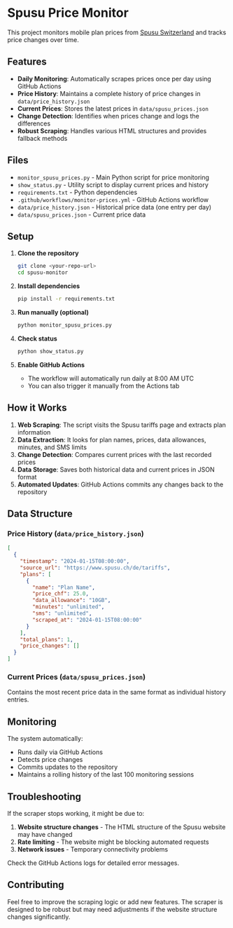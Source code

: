 # Spusu Price Monitor

This project monitors mobile plan prices from [Spusu Switzerland](https://www.spusu.ch/de/tariffs) and tracks price changes over time.

## Features

- **Daily Monitoring**: Automatically scrapes prices once per day using GitHub Actions
- **Price History**: Maintains a complete history of price changes in `data/price_history.json`
- **Current Prices**: Stores the latest prices in `data/spusu_prices.json`
- **Change Detection**: Identifies when prices change and logs the differences
- **Robust Scraping**: Handles various HTML structures and provides fallback methods

## Files

- `monitor_spusu_prices.py` - Main Python script for price monitoring
- `show_status.py` - Utility script to display current prices and history
- `requirements.txt` - Python dependencies
- `.github/workflows/monitor-prices.yml` - GitHub Actions workflow
- `data/price_history.json` - Historical price data (one entry per day)
- `data/spusu_prices.json` - Current price data

## Setup

1. **Clone the repository**

   ```bash
   git clone <your-repo-url>
   cd spusu-monitor
   ```

2. **Install dependencies**

   ```bash
   pip install -r requirements.txt
   ```

3. **Run manually (optional)**

   ```bash
   python monitor_spusu_prices.py
   ```

4. **Check status**

   ```bash
   python show_status.py
   ```

5. **Enable GitHub Actions**
   - The workflow will automatically run daily at 8:00 AM UTC
   - You can also trigger it manually from the Actions tab

## How it Works

1. **Web Scraping**: The script visits the Spusu tariffs page and extracts plan information
2. **Data Extraction**: It looks for plan names, prices, data allowances, minutes, and SMS limits
3. **Change Detection**: Compares current prices with the last recorded prices
4. **Data Storage**: Saves both historical data and current prices in JSON format
5. **Automated Updates**: GitHub Actions commits any changes back to the repository

## Data Structure

### Price History (`data/price_history.json`)

```json
[
  {
    "timestamp": "2024-01-15T08:00:00",
    "source_url": "https://www.spusu.ch/de/tariffs",
    "plans": [
      {
        "name": "Plan Name",
        "price_chf": 25.0,
        "data_allowance": "10GB",
        "minutes": "unlimited",
        "sms": "unlimited",
        "scraped_at": "2024-01-15T08:00:00"
      }
    ],
    "total_plans": 1,
    "price_changes": []
  }
]
```

### Current Prices (`data/spusu_prices.json`)

Contains the most recent price data in the same format as individual history entries.

## Monitoring

The system automatically:

- Runs daily via GitHub Actions
- Detects price changes
- Commits updates to the repository
- Maintains a rolling history of the last 100 monitoring sessions

## Troubleshooting

If the scraper stops working, it might be due to:

1. **Website structure changes** - The HTML structure of the Spusu website may have changed
2. **Rate limiting** - The website might be blocking automated requests
3. **Network issues** - Temporary connectivity problems

Check the GitHub Actions logs for detailed error messages.

## Contributing

Feel free to improve the scraping logic or add new features. The scraper is designed to be robust but may need adjustments if the website structure changes significantly.
